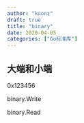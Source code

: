 ```yaml
---
author: "kuonz"
draft: true
title: "binary"
date: 2020-04-05
categories: ["Go标准库"]
---
```

  
## 大端和小端

0x123456



binary.Write



binary.Read